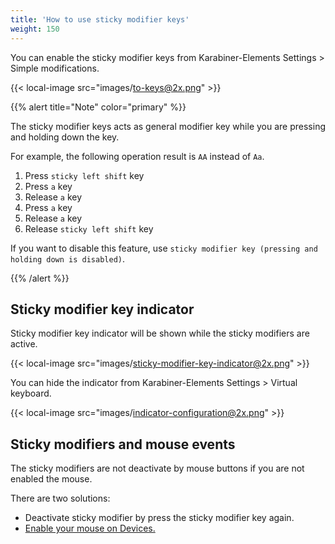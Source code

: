 ```yaml
---
title: 'How to use sticky modifier keys'
weight: 150
---
```


You can enable the sticky modifier keys from Karabiner-Elements Settings &gt; Simple modifications.

{{< local-image src="images/to-keys@2x.png" >}}

{{% alert title="Note" color="primary" %}}

The sticky modifier keys acts as general modifier key while you are pressing and holding down the key.

For example, the following operation result is `AA` instead of `Aa`.

1.  Press `sticky left shift` key
2.  Press `a` key
3.  Release `a` key
4.  Press `a` key
5.  Release `a` key
6.  Release `sticky left shift` key

If you want to disable this feature, use `sticky modifier key (pressing and holding down is disabled)`.

{{% /alert %}}

## Sticky modifier key indicator

Sticky modifier key indicator will be shown while the sticky modifiers are active.

{{< local-image src="images/sticky-modifier-key-indicator@2x.png" >}}

You can hide the indicator from Karabiner-Elements Settings &gt; Virtual keyboard.

{{< local-image src="images/indicator-configuration@2x.png" >}}

## Sticky modifiers and mouse events

The sticky modifiers are not deactivate by mouse buttons if you are not enabled the mouse.

There are two solutions:

-   Deactivate sticky modifier by press the sticky modifier key again.
-   [Enable your mouse on Devices.](../mouse-button/)

